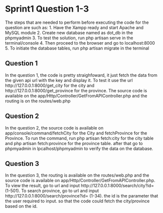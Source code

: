 <h1> Sprint1 Question 1-3 </h1>
The steps that are needed to perform before executing the code for the question are such as:
1. Have the Xampp ready and start Apache and MySQL module
2. Create new database named as dot_db in the phpmyadmin
3. To test the solution, run php artisan serve in the terminal/console
4. Then proceed to the browser and go to localhost:8000
5. To initiate the database tables, run php artisan migrate in the terminal
<h2> Question 1 </h2>
In the question 1, the code is pretty straighfoward, it just fetch the data from the given api url with the key and display it. To test it use the url  http://127.0.0.1:8000/get_city for the city and  http://127.0.0.1:8000/get_province for the province. The source code is available on the app/Http/Controller/GetFromAPIController.php and the routing is on the routes/web.php

<h2>Question 2 </h2>
In the question 2, the source code is available on app/console/command/fetchCity for the City and fetchProvince for the Province. To run the command, run php artisan fetch:city for the city table and php artisan fetch:province for the province table. after that go to phpmyadmin in lpcalhost/phpmyadmin to verify the data on the database. 

<h2> Question 3 </h2>
In the question 3, the routing is available on the routes/web.php and the source code is available on app/Http/Controller/GetFromAPIController.php. To view the result, go to url and input  http://127.0.0.1:8000/search/city?id= (1-501). To search province, go to url and input  http://127.0.0.1:8000/search/province?id= (1-34). the id is the parameter that the user required to input. so that the code could fetch the city/province based on the id.
